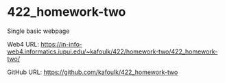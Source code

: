 # 422_homework-two
Single basic webpage


Web4 URL: https://in-info-web4.informatics.iupui.edu/~kafoulk/422/homework-two/422_homework-two/

GitHub URL: https://github.com/kafoulk/422_homework-two
